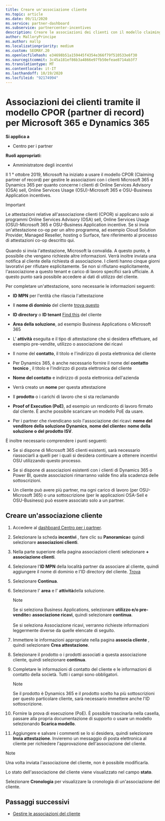 ```yaml
---
title: Creare un'associazione cliente
ms.topic: article
ms.date: 09/11/2020
ms.service: partner-dashboard
ms.subservice: partnercenter-incentives
description: Creare le associazioni dei clienti con il modello claiming partner of record (CPOR). Consente di gestire le vendite, l'utilizzo e gli incentivi per i clienti Microsoft 365 & Dynamics 365.
author: MalloryPrincipe
ms.author: mallp
ms.localizationpriority: medium
ms.custom: SEOMAY.20
ms.openlocfilehash: e34698b51a159445f4354e366f79f510533e6f30
ms.sourcegitcommit: 3c45a181ef86b3a4866e97fb50efeae8714ab3f7
ms.translationtype: MT
ms.contentlocale: it-IT
ms.lasthandoff: 10/19/2020
ms.locfileid: "92174994"
---
```

# <a name="customer-associations-via-the-claimed-partner-of-record-cpor-model-for-microsoft-365-and-dynamics-365"></a>Associazioni dei clienti tramite il modello CPOR (partner di record) per Microsoft 365 e Dynamics 365

**Si applica a**

- Centro per i partner

**Ruoli appropriati:**

- Amministratore degli incentivi

Il 1 ° ottobre 2019, Microsoft ha iniziato a usare il modello CPOR (Claiming partner of record) per gestire le associazioni con i clienti Microsoft 365 e Dynamics 365 per quanto concerne i clienti di Online Services Advisory (OSA) sell, Online Services Usage (OSU)-Microsoft 365 e OSU-Business Application incentives.

>[!Important]
> Le attestazioni relative all'associazione clienti (CPOR) si applicano solo ai programmi Online Services Advisory (OSA) sell, Online Services Usage (OSU)-Microsoft 365 e OSU-Business Application incentive. Se si invia un'attestazione co-op per un altro programma, ad esempio Cloud Solution Provider, Managed Reseller, hosting o Surface, fare riferimento al processo di attestazioni co-op descritto qui. <br><br>Quando si invia l'attestazione, Microsoft la convalida. A questo punto, è possibile che vengano richieste altre informazioni. Verrà inoltre inviata una notifica al cliente della richiesta di associazione. I clienti hanno cinque giorni lavorativi per rifiutare esplicitamente. Se non si rifiutano esplicitamente, l'associazione a questo tenant e carico di lavoro specifici sarà ufficiale. A questo punto sarà possibile accedere ai dati di utilizzo del cliente. 

Per completare un'attestazione, sono necessarie le informazioni seguenti:

- **ID MPN** per l'entità che rilascia l'attestazione

- Il **nome di dominio** del cliente [trova questo](find-domain-name.md)

- **ID directory** o **ID tenant** [Find this](find-domain-name.md) del cliente

- **Area della soluzione**, ad esempio Business Applications o Microsoft 365

- L' **attività** eseguita e il tipo di attestazione che si desidera effettuare, ad esempio pre-vendite, utilizzo o associazione dei ricavi

- Il nome del **contatto**, il titolo e l'indirizzo di posta elettronica del cliente

- Per Dynamics 365, è anche necessario fornire il nome del **contatto tecnico** , il titolo e l'indirizzo di posta elettronica del cliente

- **Nome del contatto** e indirizzo di posta elettronica dell'azienda

- Verrà creato un **nome** per questa attestazione

- Il **prodotto** o i carichi di lavoro che si sta reclamando

- **Proof of Execution (PoE)**, ad esempio un rendiconto di lavoro firmato dal cliente. È anche possibile scaricare un modello PoE da usare.

- Per i partner che rivendicano solo l'associazione dei ricavi: **nome del venditore della soluzione Dynamics**, **nome del cliente**e **nome della soluzione o del prodotto ISV**. 

È inoltre necessario comprendere i punti seguenti:

- Se si dispone di Microsoft 365 clienti esistenti, sarà necessario riassociarli a quelli per i quali si desidera continuare a ottenere incentivi OSU utilizzando questo processo.

- Se si dispone di associazioni esistenti con i clienti di Dynamics 365 o Power BI, queste associazioni rimarranno valide fino alla scadenza delle sottoscrizioni.

- Un cliente può avere più partner, ma ogni carico di lavoro (per OSU-Microsoft 365) o una sottoscrizione (per le applicazioni OSA-Sell e OSU-Business) può essere associato solo a un partner.

## <a name="create-a-customer-association"></a>Creare un'associazione cliente

1. Accedere al [dashboard Centro per i partner](https://partner.microsoft.com/dashboard/).

2. Selezionare la scheda **incentivi** , fare clic su **Panoramica**e quindi selezionare **associazioni clienti**.

3. Nella parte superiore della pagina associazioni clienti selezionare **+ associazione clienti**.

4. Selezionare l'**ID MPN** della località partner da associare al cliente, quindi aggiungere il nome di dominio e l'ID directory del cliente. [Trova](find-domain-name.md)

5. Selezionare **Continua**.

6. Selezionare l' **area** e l' **attività**della soluzione. 

   >[!Note]
   >
   >Se si seleziona Business Applications, selezionare **utilizzo e/o pre-vendite**o **associazione ricavi**, quindi selezionare **continua**. 
   <br><br>Se si seleziona Associazione ricavi, verranno richieste informazioni leggermente diverse da quelle elencate di seguito.

7. Immettere le informazioni appropriate nella pagina **associa cliente** , quindi selezionare **Crea attestazione**.

8. Selezionare il prodotto o i prodotti associati a questa associazione cliente, quindi selezionare **continua**.

9. Completare le informazioni di contatto del cliente e le informazioni di contatto della società. Tutti i campi sono obbligatori. 

   >[!NOTE]
   >Se il prodotto è Dynamics 365 e il prodotto scelto ha più sottoscrizioni per questo particolare cliente, sarà necessario immettere anche l'ID sottoscrizione.

10. Fornire la prova di esecuzione (PoE). È possibile trascinarla nella casella, passare alla propria documentazione di supporto o usare un modello selezionando **Scarica modello**. 

11. Aggiungere e salvare i commenti se lo si desidera, quindi selezionare **Invia attestazione**. Invieremo un messaggio di posta elettronica al cliente per richiedere l'approvazione dell'associazione del cliente.

   >[!NOTE]
   >Una volta inviata l'associazione del cliente, non è possibile modificarla.

Lo stato dell'associazione del cliente viene visualizzato nel campo **stato**.

Selezionare **Cronologia** per visualizzare la cronologia di un'associazione del cliente.

## <a name="next-steps"></a>Passaggi successivi

- [Gestire le associazioni del cliente](incentives-manage-customer-associations.md)